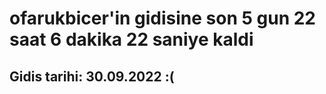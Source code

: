 # ofarukbicer'in gidisine son 5 gun 22 saat 6 dakika 22 saniye kaldi

## Gidis tarihi: 30.09.2022 :(